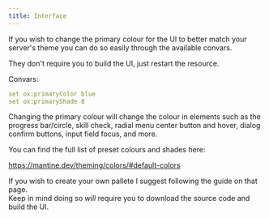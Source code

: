 ```yaml
---
title: Interface
---
```


If you wish to change the primary colour for the UI to better match your server's theme you can do so easily through the available convars.

They don't require you to build the UI, just restart the resource.

Convars:

```yaml
set ox:primaryColor blue
set ox:primaryShade 8
```

Changing the primary colour will change the colour in elements such as the progress bar/circle, skill check, radial menu center button and hover,
dialog confirm buttons, input field focus, and more.

You can find the full list of preset colours and shades here:

https://mantine.dev/theming/colors/#default-colors

If you wish to create your own pallete I suggest following the guide on that page.  
Keep in mind doing so *will* require you to download the source code and build the UI.

